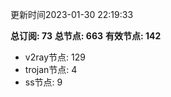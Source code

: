 更新时间2023-01-30 22:19:33

**总订阅: 73**
**总节点: 663**
**有效节点: 142**
- v2ray节点: 129
- trojan节点: 4
- ss节点: 9
